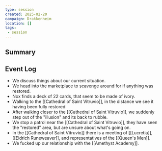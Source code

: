 ```yaml
---
type: session
created: 2025-02-20
campaign: Drakkenheim
location: []
tags:
 - session
---
```



## Summary

## Event Log

- We discuss things about our current situation.
- We head into the marketplace to scavenge around for if anything was restored.
- Nox finds a deck of 22 cards, that seem to be made of ivory.
- Walking to the [[Cathedral of Saint Vitruvio]], in the distance we see it having been fully restored
- After walking closer to the [[Cathedral of Saint Vitruvio]], we suddenly step out of the "illusion" and its back to rubble.
- We stop a patrol near the [[Cathedral of Saint Vitruvio]], they have seen the "restored" area, but are unsure about what's going on.
- In the [[Cathedral of Saint Vitruvio]] there is a meeting of [[Lucretia]], [[Eldrich Runeweaver]], and representatives of the [[Queen's Men]].
- We fucked up our relationship with the [[Amethyst Academy]].
